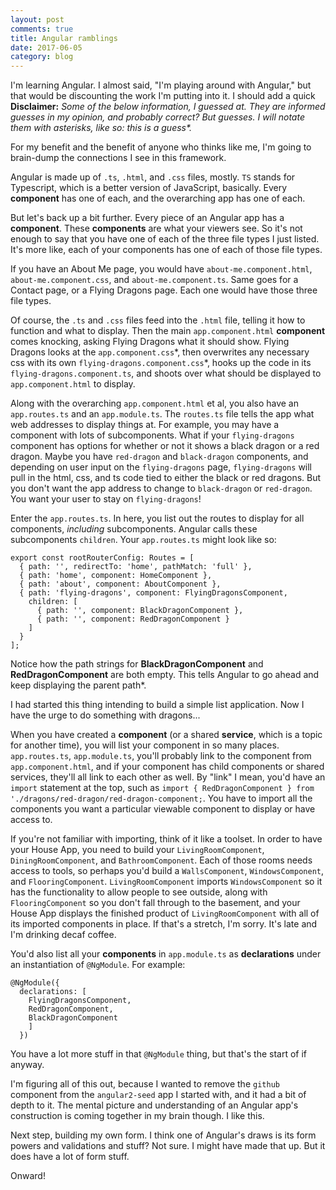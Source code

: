 ```yaml
---
layout: post
comments: true
title: Angular ramblings
date: 2017-06-05
category: blog
---
```

I'm learning Angular. I almost said, "I'm playing around with Angular," but that would be discounting the work I'm putting into it. I should add a quick **Disclaimer:** _Some of the below information, I guessed at. They are informed guesses in my opinion, and probably correct? But guesses. I will notate them with asterisks, like so: this is a guess\*._

For my benefit and the benefit of anyone who thinks like me, I'm going to brain-dump the connections I see in this framework.

Angular is made up of `.ts`, `.html`, and `.css` files, mostly. `TS` stands for Typescript, which is a better version of JavaScript, basically. Every **component** has one of each, and the overarching app has one of each.

But let's back up a bit further. Every piece of an Angular app has a **component**. These **components** are what your viewers see. So it's not enough to say that you have one of each of the three file types I just listed. It's more like, each of your components has one of each of those file types.

If you have an About Me page, you would have `about-me.component.html`, `about-me.component.css`, and `about-me.component.ts`. Same goes for a Contact page, or a Flying Dragons page. Each one would have those three file types.

Of course, the `.ts` and `.css` files feed into the `.html` file, telling it how to function and what to display. Then the main `app.component.html` **component** comes knocking, asking Flying Dragons what it should show. Flying Dragons looks at the `app.component.css`\*, then overwrites any necessary css with its own `flying-dragons.component.css`\*, hooks up the code in its `flying-dragons.component.ts`, and shoots over what should be displayed to `app.component.html` to display.

Along with the overarching `app.component.html` et al, you also have an `app.routes.ts` and an `app.module.ts`. The `routes.ts` file tells the app what web addresses to display things at. For example, you may have a component with lots of subcomponents. What if your `flying-dragons` component has options for whether or not it shows a black dragon or a red dragon. Maybe you have `red-dragon` and `black-dragon` components, and depending on user input on the `flying-dragons` page, `flying-dragons` will pull in the html, css, and ts code tied to either the black or red dragons. But you don't want the app address to change to `black-dragon` or `red-dragon`. You want your user to stay on `flying-dragons`!

Enter the `app.routes.ts`. In here, you list out the routes to display for all components, _including_ subcomponents. Angular calls these subcomponents `children`. Your `app.routes.ts` might look like so:

```
export const rootRouterConfig: Routes = [
  { path: '', redirectTo: 'home', pathMatch: 'full' },
  { path: 'home', component: HomeComponent },
  { path: 'about', component: AboutComponent },
  { path: 'flying-dragons', component: FlyingDragonsComponent,
    children: [
      { path: '', component: BlackDragonComponent },
      { path: '', component: RedDragonComponent }
    ]
  }
];
```
Notice how the path strings for **BlackDragonComponent** and **RedDragonComponent** are both empty. This tells Angular to go ahead and keep displaying the parent path\*.

I had started this thing intending to build a simple list application. Now I have the urge to do something with dragons...

When you have created a **component** (or a shared **service**, which is a topic for another time), you will list your component in so many places. `app.routes.ts`, `app.module.ts`, you'll probably link to the component from `app.component.html`, and if your component has child components or shared services, they'll all link to each other as well. By "link" I mean, you'd have an `import` statement at the top, such as `import { RedDragonComponent } from './dragons/red-dragon/red-dragon-component;`. You have to import all the components you want a particular viewable component to display or have access to.

If you're not familiar with importing, think of it like a toolset. In order to have your House App, you need to build your `LivingRoomComponent`, `DiningRoomComponent`, and `BathroomComponent`. Each of those rooms needs access to tools, so perhaps you'd build a `WallsComponent`, `WindowsComponent`, and `FlooringComponent`. `LivingRoomComponent` imports `WindowsComponent` so it has the functionality to allow people to see outside, along with `FlooringComponent` so you don't fall through to the basement, and your House App displays the finished product of `LivingRoomComponent` with all of its imported components in place. If that's a stretch, I'm sorry. It's late and I'm drinking decaf coffee.

You'd also list all your **components** in `app.module.ts` as **declarations** under an instantiation of `@NgModule`. For example:
```
@NgModule({
  declarations: [
    FlyingDragonsComponent,
    RedDragonComponent,
    BlackDragonComponent
    ]
  })
```

You have a lot more stuff in that `@NgModule` thing, but that's the start of if anyway.

I'm figuring all of this out, because I wanted to remove the `github` component from the `angular2-seed` app I started with, and it had a bit of depth to it. The mental picture and understanding of an Angular app's construction is coming together in my brain though. I like this.

Next step, building my own form. I think one of Angular's draws is its form powers and validations and stuff? Not sure. I might have made that up. But it does have a lot of form stuff.

Onward!
